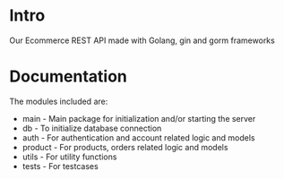 # Intro   
Our Ecommerce REST API made with Golang, gin and gorm frameworks  

# Documentation  
The modules included are:  
- main - Main package for initialization and/or starting the server
- db - To initialize database connection
- auth - For authentication and account related logic and models
- product - For products, orders related logic and models
- utils - For utility functions  
- tests - For testcases
